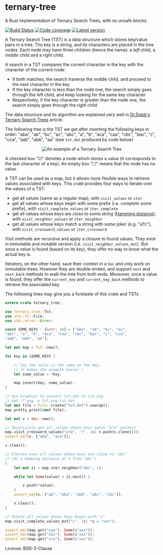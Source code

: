 # ternary-tree

A Rust implementation of Ternary Search Trees, with no unsafe blocks.

[![Build Status](https://travis-ci.com/julien-montmartin/ternary-tree.svg?branch=master)](https://travis-ci.com/julien-montmartin/ternary-tree)
[![Code coverage](https://codecov.io/gh/julien-montmartin/ternary-tree/branch/master/graph/badge.svg)](https://codecov.io/gh/julien-montmartin/ternary-tree)
[![Latest version](https://img.shields.io/crates/v/ternary-tree.svg)](https://crates.io/crates/ternary-tree)

A Ternary Search Tree (TST) is a data structure which stores key/value pairs in a tree. The key is a string, and its characters are placed in the tree nodes. Each node may have three children (hence the name): a _left_ child, a _middle_ child and a _right_ child.

A search in a TST compares the current character in the key with the character of the current node:

* If both matches, the search traverse the middle child, and proceed to the next character in the key
* If the key character is less than the node one, the search simply goes through the left child, and keep looking for the same key character
* Respectively, if the key character is greater than the node one, the search simply goes through the right child

The data structure and its algorithm are explained very well in [Dr.Dobb's Ternary Search Trees](http://www.drdobbs.com/database/ternary-search-trees/184410528) article.

The following tree is the TST we get after inserting the following keys in order: "aba", "ab", "bc", "ac", "abc", "a", "b", "aca", "caa", "cbc", "bac", "c", "cca", "aab", "abb", "aa" (see `tst.dot` produced by code below)

<p align="center"><img alt="An example of a Ternary Search Tree" src="http://files.jmontmartin.net/crates_io_sample_tst.svg"></p>

A checked box "☑" denotes a node which stores a value (it corresponds to the last character of a key). An empty box "☐" means that the node has no value.

A TST can be used as a map, but it allows more flexible ways to retrieve values associated with keys. This crate provides four ways to iterate over the values of a TST:

* get all values (same as a regular map), with `visit_values` or `iter`
* get all values whose keys begin with some prefix (i.e. _complete_ some prefix), with `visit_complete_values` or `iter_complete`
* get all values whose keys are _close_ to some string ([Hamming distance](https://en.wikipedia.org/wiki/Hamming_distance)), with `visit_neighbor_values` or `iter_neighbor`
* get all values whose keys match a string with some joker (e.g. "a?c"), with `visit_crossword_values` or `iter_crossword`

Visit methods are recursive and apply a closure to found values. They exist in immutable and mutable version (i.e. `visit_neighbor_values_mut`). But once a value is found (based on its key), they offer no way to know what the actual key is.

Iterators, on the other hand, save their context in a `Vec` and only work on immutable trees. However they are double-ended, and support `next` and `next_back` methods to walk the tree from both ends. Moreover, once a value is found, they offer the `current_key` and `current_key_back` methods to retrieve the associated key.

The following lines may give you a foretaste of this crate and TSTs

```rust
extern crate ternary_tree;

use ternary_tree::Tst;
use std::fs::File;
use std::error::Error;

const SOME_KEYS : [&str; 16] = ["aba", "ab", "bc", "ac",
"abc", "a", "b", "aca", "caa", "cbc", "bac", "c", "cca",
"aab", "abb", "aa"];

let mut map = Tst::new();

for key in &SOME_KEYS {

    // Say the value is the same as the key,
    // it makes the example easier !
    let some_value = *key;

    map.insert(key, some_value);
}

// Use Graphviz to convert tst.dot to tst.png:
// dot -T png -o tst.png tst.dot
let mut file = File::create("tst.dot").unwrap();
map.pretty_print(&mut file);

let mut v = Vec::new();

// Recursively get all values whose keys match "a?a" pattern
map.visit_crossword_values("a?a", '?', |s| v.push(s.clone()));
assert_eq!(v, ["aba", "aca"]);

v.clear();

// Iterate over all values whose keys are close to "abc"
// (At a Hamming distance of 1 from "abc")
{
    let mut it = map.iter_neighbor("abc", 1);

    while let Some(value) = it.next() {

        v.push(*value);
    }
    assert_eq!(v, ["ab", "aba", "abb", "abc", "cbc"]);

    v.clear();
}

// Mutate all values whose keys begin with "c"
map.visit_complete_values_mut("c", |s| *s = "xxx");

assert_eq!(map.get("caa"), Some(&"xxx"));
assert_eq!(map.get("cbc"), Some(&"xxx"));
assert_eq!(map.get("cca"), Some(&"xxx"));
```

License: BSD-3-Clause
